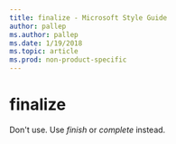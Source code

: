 ```yaml
---
title: finalize - Microsoft Style Guide
author: pallep
ms.author: pallep
ms.date: 1/19/2018
ms.topic: article
ms.prod: non-product-specific
---
```


# finalize

Don't use. Use *finish* or *complete* instead.
